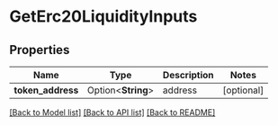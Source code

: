 # GetErc20LiquidityInputs

## Properties

Name | Type | Description | Notes
------------ | ------------- | ------------- | -------------
**token_address** | Option<**String**> | address | [optional]

[[Back to Model list]](../README.md#documentation-for-models) [[Back to API list]](../README.md#documentation-for-api-endpoints) [[Back to README]](../README.md)


